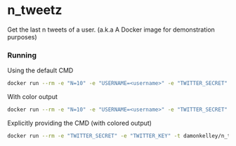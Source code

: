 # n_tweetz
Get the last n tweets of a user. (a.k.a A Docker image for demonstration purposes)

### Running

Using the default CMD
```sh
docker run --rm -e "N=10" -e "USERNAME=<username>" -e "TWITTER_SECRET" -e "TWITTER_KEY"  damonkelley/n_tweetz
```

With color output
```sh
docker run --rm -e "N=10" -e "USERNAME=<username>" -e "TWITTER_SECRET" -e "TWITTER_KEY" -t  damonkelley/n_tweetz
```

Explicitly providing the CMD (with colored output)
```sh
docker run --rm -e "TWITTER_SECRET" -e "TWITTER_KEY" -t damonkelley/n_tweetz python n_tweetz.py <args>
```
